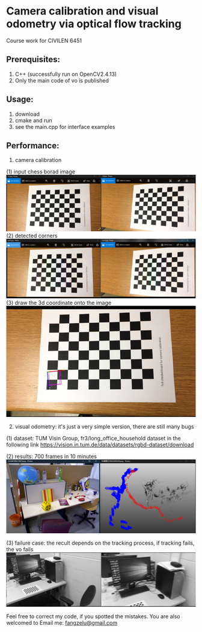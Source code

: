 # Camera calibration and visual odometry via optical flow tracking
Course work for CIVILEN 6451

Prerequisites:
---
1. C++ (successfully run on OpenCV2.4.13)
2. Only the main code of vo is published

Usage:
---
1. download
2. cmake and run
3. see the main.cpp for interface examples

Performance:
---
1. camera calibration

(1) input chess borad image
![image](https://github.com/xiaohulugo/images/blob/master/calib2.png)
(2) detected corners
![image](https://github.com/xiaohulugo/images/blob/master/calib1.png)
(3) draw the 3d coordinate onto the image
![image](https://github.com/xiaohulugo/images/blob/master/calib3.png)

2. visual odometry: it's just a very simple version, there are still many bugs

(1) dataset: TUM Visin Group, fr3/long_office_household dataset in the following link
https://vision.in.tum.de/data/datasets/rgbd-dataset/download

(2) results: 700 frames in 10 minutes
![image](https://github.com/xiaohulugo/images/blob/master/vo1.png)

(3) failure case: the recult depends on the tracking process, if tracking fails, the vo fails
![image](https://github.com/xiaohulugo/images/blob/master/vo_failure.png)

Feel free to correct my code, if you spotted the mistakes. You are also welcomed to Email me: fangzelu@gmail.com
